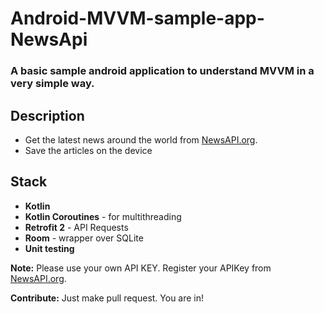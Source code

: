 # Android-MVVM-sample-app-NewsApi
### A basic sample android application to understand MVVM in a very simple way.

## Description
- Get the latest news around the world from [NewsAPI.org](https://newsapi.org).
- Save the articles on the device

## Stack
- **Kotlin**
- **Kotlin Coroutines** - for multithreading
- **Retrofit 2** - API Requests
- **Room** - wrapper over SQLite
- **Unit testing**



**Note:** Please use your own API KEY. Register your APIKey from [NewsAPI.org](https://newsapi.org).


**Contribute:** Just make pull request. You are in!

